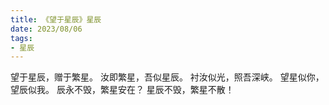 ```yaml
---
title: 《望于星辰》星辰
date: 2023/08/06
tags:
- 星辰
---
```

望于星辰，赠于繁星。
汝即繁星，吾似星辰。
衬汝似光，照吾深峡。
望星似你，望辰似我。
辰永不毁，繁星安在？
星辰不毁，繁星不散！
